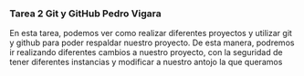 ### Tarea 2 Git y GitHub Pedro Vigara
En esta tarea, podemos ver como realizar diferentes proyectos y utilizar git y github para poder respaldar nuestro proyecto.
De esta manera, podremos ir realizando diferentes cambios a nuestro proyecto, con la seguridad de tener diferentes instancias y modificar a nuestro antojo la que queramos
